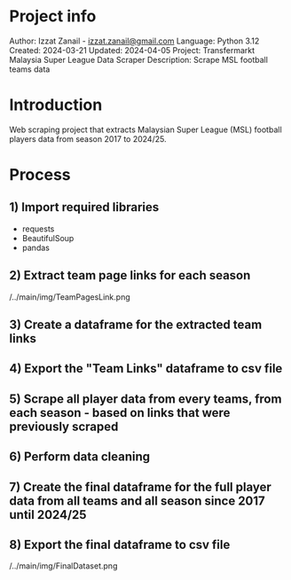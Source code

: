 # Project info

Author: Izzat Zanail - izzat.zanail@gmail.com
Language: Python 3.12
Created: 2024-03-21
Updated: 2024-04-05
Project: Transfermarkt Malaysia Super League Data Scraper
Description: Scrape MSL football teams data


# Introduction

Web scraping project that extracts Malaysian Super League (MSL) football players data from season 2017 to 2024/25.





# Process

## 1) Import required libraries

- requests
- BeautifulSoup
- pandas


## 2) Extract team page links for each season

/../main/img/TeamPagesLink.png

## 3) Create a dataframe for the extracted team links


## 4) Export the "Team Links" dataframe to csv file


## 5) Scrape all player data from every teams, from each season - based on links that were previously scraped


## 6) Perform data cleaning


## 7) Create the final dataframe for the full player data from all teams and all season since 2017 until 2024/25


## 8) Export the final dataframe to csv file

/../main/img/FinalDataset.png

